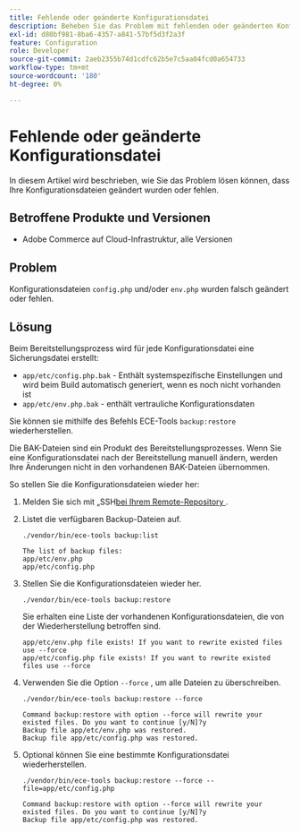 ```yaml
---
title: Fehlende oder geänderte Konfigurationsdatei
description: Beheben Sie das Problem mit fehlenden oder geänderten Konfigurationsdateien für Adobe Commerce.
exl-id: d80bf981-8ba6-4357-a841-57bf5d3f2a3f
feature: Configuration
role: Developer
source-git-commit: 2aeb2355b74d1cdfc62b5e7c5aa04fcd0a654733
workflow-type: tm+mt
source-wordcount: '180'
ht-degree: 0%

---
```


# Fehlende oder geänderte Konfigurationsdatei

In diesem Artikel wird beschrieben, wie Sie das Problem lösen können, dass Ihre Konfigurationsdateien geändert wurden oder fehlen.

## Betroffene Produkte und Versionen

* Adobe Commerce auf Cloud-Infrastruktur, alle Versionen

## Problem

Konfigurationsdateien `config.php` und/oder `env.php` wurden falsch geändert oder fehlen.

## Lösung

Beim Bereitstellungsprozess wird für jede Konfigurationsdatei eine Sicherungsdatei erstellt:

* `app/etc/config.php.bak` - Enthält systemspezifische Einstellungen und wird beim Build automatisch generiert, wenn es noch nicht vorhanden ist
* `app/etc/env.php.bak` - enthält vertrauliche Konfigurationsdaten

Sie können sie mithilfe des Befehls ECE-Tools `backup:restore` wiederherstellen.

Die BAK-Dateien sind ein Produkt des Bereitstellungsprozesses. Wenn Sie eine Konfigurationsdatei nach der Bereitstellung manuell ändern, werden Ihre Änderungen nicht in den vorhandenen BAK-Dateien übernommen.

So stellen Sie die Konfigurationsdateien wieder her:

1. Melden Sie sich mit „SSH[&#x200B; bei Ihrem Remote-Repository &#x200B;](https://experienceleague.adobe.com/de/docs/commerce-cloud-service/user-guide/develop/secure-connections#ssh).
1. Listet die verfügbaren Backup-Dateien auf.

   ```
   ./vendor/bin/ece-tools backup:list
   ```

   ```
   The list of backup files:
   app/etc/env.php
   app/etc/config.php
   ```

1. Stellen Sie die Konfigurationsdateien wieder her.

   ```
   ./vendor/bin/ece-tools backup:restore
   ```

   Sie erhalten eine Liste der vorhandenen Konfigurationsdateien, die von der Wiederherstellung betroffen sind.

   ```
   app/etc/env.php file exists! If you want to rewrite existed files use --force
   app/etc/config.php file exists! If you want to rewrite existed files use --force
   ```

1. Verwenden Sie die Option `--force` , um alle Dateien zu überschreiben.

   ```
   ./vendor/bin/ece-tools backup:restore --force
   ```

   ```
   Command backup:restore with option --force will rewrite your existed files. Do you want to continue [y/N]?y
   Backup file app/etc/env.php was restored.
   Backup file app/etc/config.php was restored.
   ```

1. Optional können Sie eine bestimmte Konfigurationsdatei wiederherstellen.

   ```
   ./vendor/bin/ece-tools backup:restore --force --file=app/etc/config.php
   ```

   ```
   Command backup:restore with option --force will rewrite your existed files. Do you want to continue [y/N]?y
   Backup file app/etc/config.php was restored.
   ```
